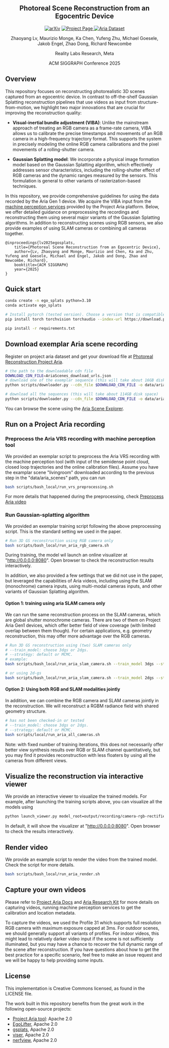 <div align="center">

<h2> Photoreal Scene Reconstruction from an Egocentric Device </h2>

<a href="https://arxiv.org/abs/2506.04444"><img src="https://img.shields.io/badge/arxiv-red" alt="arXiv"></a>
<a href="https://www.projectaria.com/photoreal-reconstruction/">
  <img src="https://img.shields.io/badge/Photoreal_Reconstruction-project_page-blue" alt="Project Page">
</a>
<a href="https://explorer.projectaria.com/aria-scenes"><img src="https://img.shields.io/badge/Aria_Scene_Dataset-dataset_download-purple" alt="Aria Dataset"></a>

Zhaoyang Lv, Maurizio Monge, Ka Chen, Yufeng Zhu, Michael Goesele, Jakob Engel, Zhao Dong, Richard Newcombe

Reality Labs Research, Meta

ACM SIGGRAPH Conference 2025

</div>

## Overview

This repository focuses on reconstructing photorealistic 3D scenes captured from an egocentric device. In contrast to off-the-shelf Gaussian Splatting reconstruction pipelines that use videos as input from structure-from-motion, we highlight two major innovations that are crucial for improving the reconstruction quality:

- **Visual-inertial bundle adjustment (VIBA)**: Unlike the mainstream approach of treating an RGB camera as a frame-rate camera, VIBA allows us to calibrate the precise timestamps and movements of an RGB camera in a high-frequency trajectory format. This supports the system in precisely modeling the online RGB camera calibrations and the pixel movements of a rolling-shutter camera.

- **Gaussian Splatting model**: We incorporate a physical image formation model based on the Gaussian Splatting algorithm, which effectively addresses sensor characteristics, including the rolling-shutter effect of RGB cameras and the dynamic ranges measured by the sensors. This formulation is general to other variants of rasterization-based techniques.

In this repository, we provide comprehensive guidelines for using the data recorded by the Aria Gen 1 device. We acquire the VIBA input from the [machine perception services](https://facebookresearch.github.io/projectaria_tools/docs/ARK/mps) provided by the Project Aria platform. Below, we offer detailed guidance on preprocessing the recordings and reconstructing them using several major variants of the Gaussian Splatting algorithms. In addition to reconstructing scenes using RGB sensors, we also provide examples of using SLAM cameras or combining all cameras together.

```
@inproceedings{lv2025egosplats,
    title={Photoreal Scene Reconstruction from an Egocentric Device},
    author={Lv, Zhaoyang and Monge, Maurizio and Chen, Ka and Zhu, Yufeng and Goesele, Michael and Engel, Jakob and Dong, Zhao and Newcombe, Richard},
    booktitle={ACM SIGGRAPH}
    year={2025}
}
```

## Quick start

``` bash
conda create -n ego_splats python=3.10
conda activate ego_splats

# Install pytorch (tested version). Choose a version that is compatible with your system
pip install torch torchvision torchaudio --index-url https://download.pytorch.org/whl/cu128

pip install -r requirements.txt
```

## Download exemplar Aria scene recording

Register on project aria dataset and get your download file at [Photoreal Reconstruction Project Aria](https://www.projectaria.com/photoreal-reconstruction/).

``` bash
# the path to the downloadable cdn file
DOWNLOAD_CDN_FILE=AriaScenes_download_urls.json
# download one of the exemplar sequence (this will take about 16GB disk space)
python scripts/downloader.py --cdn_file $DOWNLOAD_CDN_FILE -o data/aria_scenes --sequence_names livingroom

# download all the sequences (this will take about 114GB disk space)
python scripts/downloader.py --cdn_file $DOWNLOAD_CDN_FILE -o data/aria_scenes
```

You can browse the scene using the [Aria Scene Explorer](https://explorer.projectaria.com/aria-scenes).

## Run on a Project Aria recording

### Preprocess the Aria VRS recording with machine perception tool

We provided an exemplar script to preprocess the Aria VRS recording with the machine perception tool (with input of the semidense point cloud, closed loop trajectories and the online calibration files). Assume you have the examplar scene "livingroom" downloaded according to the previous step in the "data/aria_scenes" path, you can run

``` bash
bash scripts/bash_local/run_vrs_preprocessing.sh
```

For more details that happened during the preprocessing, check [Preprocess Aria video](docs/preprocess_aria_video.md)

### Run Gaussian-splatting algorithm

We provided an exemplar training script following the above preprocessing script. This is the standard setting we used in the paper.
``` bash
# Run 3D GS reconstruction using RGB camera only
bash scripts/bash_local/run_aria_rgb_camera.sh
```

During training, the model wil launch an online visualizer at "http://0.0.0.0:8080". Open browser to check the reconstruction results interactively.

In addition, we also provided a few settings that we did not use in the paper, but leveraged the capabilities of Aria videos, including using the SLAM (monochrome) camera inputs, using multi-modal cameras inputs, and other variants of Gaussian Splatting algorithm.

#### Option 1: training using aria SLAM camera only

We can run the same reconstruction process on the SLAM cameras, which are global shutter monochrome cameras. There are two of them on Project Aria Gen1 devices, which offer better field of view coverage (with limited overlap between them though). For certain applications, e.g. geometry reconstruction, this may offer more advantage over the RGB cameras.
``` bash
# Run 3D GS reconstruction using (two) SLAM cameras only
# --train_model: choose 3dgs or 2dgs.
# --strategy: default or MCMC.
# example:
bash scripts/bash_local/run_aria_slam_camera.sh --train_model 3dgs --strategy default

# or using 2d-gs
bash scripts/bash_local/run_aria_slam_camera.sh --train_model 2dgs --strategy default
```

#### Option 2: Using both RGB and SLAM modalities jointly
In addition, we can combine the RGB camera and SLAM cameras jointly in the reconstruction. We will reconstruct a RGBM radiance field with shared geometry structure.
``` bash
# has not been checked-in or tested
# --train_model: choose 3dgs or 2dgs.
# --strategy: default or MCMC.
bash scripts/local/run_aria_all_cameras.sh
```

Note: with fixed number of training iterations, this does not necessarily offer better view synthesis results over RGB or SLAM channel quantitatively, but you may find it provides reconstruction with less floaters by using all the cameras from different views.

## Visualize the reconstruction via interactive viewer

We provide an interactive viewer to visualize the trained models. For example, after launching the training scripts above, you can visualize all the models using
``` bash
python launch_viewer.py model_root=output/recording/camera-rgb-rectified-1200-h2000/
```

In default, it will show the visualizer at "http://0.0.0.0:8080". Open browser to check the results interactively.

## Render video 

We provide an example script to render the video from the trained model. Check the script for more details.

``` bash
bash scripts/bash_local/run_aria_render.sh 
```

## Capture your own videos 

Please refer to [Project Aria Docs](https://facebookresearch.github.io/projectaria_tools/docs/intro) and [Aria Research Kit](https://www.projectaria.com/research-kit/) for more details on capturing videos, running machine perception services to get the calibration and location metadata. 

To capture the videos, we used the Profile 31 which supports full resolution RGB camera with maximum exposure capped at 3ms. For outdoor scenes, we should generally support all variants of profiles. For indoor videos, this might lead to relatively darker video input if the scene is not sufficiently illuminated, but you may have a chance to recover the full dynamic range of the scene after reconstruction. If you have questions about how to get the best practice for a specific scenario, feel free to make an issue request and we will be happy to help providing some inputs. 

## License

This implementation is Creative Commons licensed, as found in the LICENSE file.

The work built in this repository benefits from the great work in the following open-source projects: 

* [Project Aria tool](https://github.com/facebookresearch/projectaria_tools): Apache 2.0 
* [EgoLifter](https://github.com/facebookresearch/egolifter), Apache 2.0
* [gsplats](https://github.com/nerfstudio-project/gsplat), Apache 2.0
* [viser](https://github.com/nerfstudio-project/viser), Apache 2.0
* [nerfview](https://github.com/nerfstudio-project/nerfview), Apache 2.0